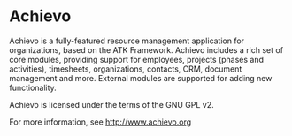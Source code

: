 Achievo
=======

Achievo is a fully-featured resource management application for organizations, based on the ATK Framework. Achievo includes a rich set of core modules, providing support for employees, projects (phases and activities), timesheets, organizations, contacts, CRM, document management and more. External modules are supported for adding new functionality. 

Achievo is licensed under the terms of the GNU GPL v2.

For more information, see http://www.achievo.org
